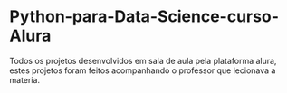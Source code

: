 # Python-para-Data-Science-curso-Alura
Todos os projetos desenvolvidos em sala de aula pela plataforma alura, estes projetos foram feitos acompanhando o professor que lecionava a materia.
